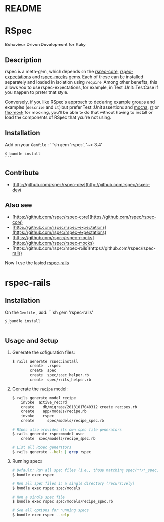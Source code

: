 # README

# RSpec

Behaviour Driven Development for Ruby

## Description

rspec is a meta-gem, which depends on the
[rspec-core](https://github.com/rspec/rspec-core),
[rspec-expectations](https://github.com/rspec/rspec-expectations)
and [rspec-mocks](https://github.com/rspec/rspec-mocks) gems. Each of these
can be installed separately and loaded in isolation using `require`. Among
other benefits, this allows you to use rspec-expectations, for example, in
Test::Unit::TestCase if you happen to prefer that style.

Conversely, if you like RSpec's approach to declaring example groups and
examples (`describe` and `it`) but prefer Test::Unit assertions and
[mocha](https://github.com/freerange/mocha), [rr](https://github.com/rr/rr)
or [flexmock](https://github.com/jimweirich/flexmock) for mocking, you'll be
able to do that without having to install or load the components of RSpec that
you're not using.

## Installation
Add on your `Gemfile` :
    ```sh
    gem 'rspec', '~> 3.4'

    $ bundle install 
    ```

## Contribute

* [http://github.com/rspec/rspec-dev](http://github.com/rspec/rspec-dev)

## Also see

* [https://github.com/rspec/rspec-core](https://github.com/rspec/rspec-core)
* [https://github.com/rspec/rspec-expectations](https://github.com/rspec/rspec-expectations)
* [https://github.com/rspec/rspec-mocks](https://github.com/rspec/rspec-mocks)
* [https://github.com/rspec/rspec-rails](https://github.com/rspec/rspec-rails)


Now I use the lasted [rspec-rails](https://github.com/rspec/rspec-rails)

# rspec-rails

## Installation
On the `Gemfile` , add:
    ```sh
    gem 'rspec-rails'

    $ bundle install
    ```

## Usage and Setup
1. Generate the cofiguration files:

    ```sh
    $ rails generate rspec:install
            create  .rspec
            create  spec
            create  spec/spec_helper.rb
            create  spec/rails_helper.rb
    ```

2. Generate the `recipe` model:

    ```sh
    $ rails generate model recipe
        invoke  active_record
        create    db/migrate/20181017040312_create_recipes.rb
        create    app/models/recipe.rb
        invoke    rspec
        create      spec/models/recipe_spec.rb

    # RSpec also provides its own spec file generators
    $ rails generate rspec:model user
        create  spec/models/recipe_spec.rb

    # List all RSpec generators
    $ rails generate --help | grep rspec
    ```

3. Running specs

    ```sh
    # Default: Run all spec files (i.e., those matching spec/**/*_spec.rb)
    $ bundle exec rspec

    # Run all spec files in a single directory (recursively)
    $ bundle exec rspec spec/models

    # Run a single spec file
    $ bundle exec rspec spec/models/recipe_spec.rb

    # See all options for running specs
    $ bundle exec rspec --help
    ```


